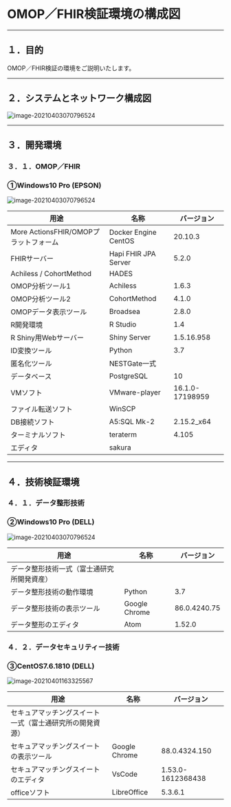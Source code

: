 # OMOP／FHIR検証環境の構成図





------

## １．目的

OMOP／FHIR検証の環境をご説明いたします。



------
## ２．システムとネットワーク構成図

![image-20210403070796524](../images/OMOP.FHIR_Verification_Environment_Diagram/image-20210518133402167.png)

------
## ３．開発環境

### ３．１．OMOP／FHIR

### ①Windows10 Pro (EPSON)

![image-20210403070796524](../images/OMOP.FHIR_Verification_Environment_Diagram/image-20210403071974329.png)

| 用途                                  | 名称                 | バージョン      |
| ------------------------------------- | -------------------- | --------------- |
| More ActionsFHIR/OMOPプラットフォーム | Docker Engine CentOS | 20.10.3         |
| FHIRサーバー                          | Hapi FHIR JPA Server | 5.2.0           |
| Achiless / CohortMethod               | HADES                |                 |
| OMOP分析ツール1                       | Achiless             | 1.6.3           |
| OMOP分析ツール2                       | CohortMethod         | 4.1.0           |
| OMOPデータ表示ツール                  | Broadsea             | 2.8.0           |
| R開発環境                             | R Studio             | 1.4             |
| R Shiny用Webサーバー                  | Shiny Server         | 1.5.16.958      |
| ID変換ツール                          | Python               | 3.7             |
| 匿名化ツール                          | NESTGate一式         |                 |
| データベース                          | PostgreSQL           | 10              |
| VMソフト                              | VMware-player        | 16.1.0-17198959 |
| ファイル転送ソフト                    | WinSCP               |                 |
| DB接続ソフト                          | A5:SQL Mk-2          | 2.15.2_x64      |
| ターミナルソフト                      | teraterm             | 4.105           |
| エディタ                              | sakura               |                 |





------

## ４．技術検証環境

### ４．１．データ整形技術

### ②Windows10 Pro (DELL)

![image-20210403070796524](../images/OMOP.FHIR_Verification_Environment_Diagram/imge-202104030044862453.png)

| 用途                                       | 名称          | バージョン   |
| ------------------------------------------ | ------------- | ------------ |
| データ整形技術一式（富士通研究所開発資産） |               |              |
| データ整形技術の動作環境                   | Python        | 3.7          |
| データ整形技術の表示ツール                 | Google Chrome | 86.0.4240.75 |
| データ整形のエディタ                       | Atom          | 1.52.0       |



### ４．２．データセキュリティー技術

### ③CentOS7.6.1810 (DELL)

![image-20210401163325567](../images/OMOP.FHIR_Verification_Environment_Diagram/image-20210403083264552.png)

| 用途                                                     | 名称          | バージョン        |
| -------------------------------------------------------- | ------------- | ----------------- |
| セキュアマッチングスイート一式（富士通研究所の開発資源） |               |                   |
| セキュアマッチングスイートの表示ツール                   | Google Chrome | 88.0.4324.150     |
| セキュアマッチングスイートのエディタ                     | VsCode        | 1.53.0-1612368438 |
| officeソフト                                             | LibreOffice   | 5.3.6.1           |

